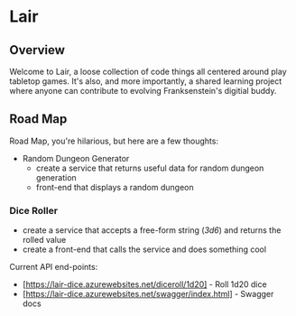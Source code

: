 # Lair

## Overview

Welcome to Lair, a loose collection of code things all centered around play tabletop games. It's also, and more importantly, a shared learning project where anyone can contribute to evolving Franksenstein's digitial buddy.

## Road Map

Road Map, you're hilarious, but here are a few thoughts:

- Random Dungeon Generator
  - create a service that returns useful data for random dungeon generation
  - front-end that displays a random dungeon

### Dice Roller

- create a service that accepts a free-form string (_3d6_) and returns the rolled value
- create a front-end that calls the service and does something cool

Current API end-points:

- [https://lair-dice.azurewebsites.net/diceroll/1d20] - Roll 1d20 dice
- [https://lair-dice.azurewebsites.net/swagger/index.html] - Swagger docs
